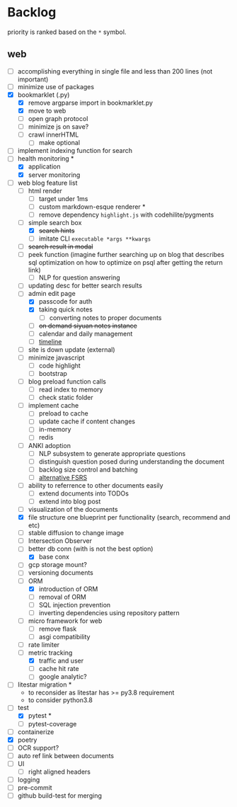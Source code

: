 # Backlog

priority is ranked based on the `*` symbol.

## web
- [ ] accomplishing everything in single file and less than 200 lines (not important)
- [ ] minimize use of packages
- [x] bookmarklet (.py)
  - [x] remove argparse import in bookmarklet.py
  - [x] move to web
  - [ ] open graph protocol
  - [ ] minimize js on save?
  - [ ] crawl innerHTML
    - [ ] make optional
- [ ] implement indexing function for search
- [ ] health monitoring *
  - [x] application
  - [x] server monitoring
- [ ] web blog feature list
  - [ ] html render
    - [ ] target under 1ms
    - [ ] custom markdown-esque renderer *
    - [ ] remove dependency `highlight.js` with codehilite/pygments
  - [ ] simple search box
    - [x] ~~search hints~~
    - [ ] imitate CLI `executable *args **kwargs`
  - [ ] ~~search result in modal~~
  - [ ] peek function (imagine further searching up on blog that describes sql optimization on how to optimize on psql after getting the return link)
    - [ ] NLP for question answering
  - [ ] updating desc for better search results
  - [ ] admin edit page
    - [x] passcode for auth
    - [x] taking quick notes
      - [ ] converting notes to proper documents
    - [ ] ~~on demand siyuan notes instance~~
    - [ ] calendar and daily management
    - [ ] [timeline](https://www.amcharts.com/demos-v4/timeline-v4/)
  - [ ] site is down update (external)
  - [ ] minimize javascript
    - [ ] code highlight
    - [ ] bootstrap
  - [ ] blog preload function calls
    - [ ] read index to memory
    - [ ] check static folder
  - [ ] implement cache
    - [ ] preload to cache
    - [ ] update cache if content changes
    - [ ] in-memory
    - [ ] redis
  - [ ] ANKI adoption
    - [ ] NLP subsystem to generate appropriate questions
    - [ ] distinguish question posed during understanding the document
    - [ ] backlog size control and batching
    - [ ] [alternative FSRS](https://github.com/open-spaced-repetition/free-spaced-repetition-scheduler)
  - [ ] ability to referrence to other documents easily
    - [ ] extend documents into TODOs
    - [ ] extend into blog post
  - [ ] visualization of the documents
  - [x] file structure one blueprint per functionality (search, recommend and etc)
  - [ ] stable diffusion to change image
  - [ ] Intersection Observer
  - [ ] better db conn (with is not the best option)
    - [x] base conx
  - [ ] gcp storage mount?
  - [ ] versioning documents
  - [ ] ORM
    - [x] introduction of ORM
    - [ ] removal of ORM
    - [ ] SQL injection prevention
    - [ ] inverting dependencies using repository pattern
  - [ ] micro framework for web
    - [ ] remove flask
    - [ ] asgi compatibility
  - [ ] rate limiter
  - [ ] metric tracking
    - [x] traffic and user
    - [ ] cache hit rate
    - [ ] google analytic?
- [ ] litestar migration *
  - to reconsider as litestar has >= py3.8 requirement
  - to consider python3.8
- [ ] test
  - [x] pytest *
  - [ ] pytest-coverage
- [ ] containerize
- [x] poetry
- [ ] OCR support?
- [ ] auto ref link between documents
- [ ] UI
  - [ ] right aligned headers
- [ ] logging
- [ ] pre-commit
- [ ] github build-test for merging
